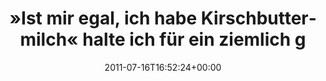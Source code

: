 ---
retweeted: false
source: <a href="http://twitter.com/download/android" rel="nofollow">Twitter for Android</a>
entities:
  hashtags: []
  symbols: []
  user_mentions: []
  urls: []
display_text_range:
- '0'
- '85'
favorite_count: '0'
id_str: '92275399127609344'
truncated: false
retweet_count: '0'
id: '92275399127609344'
created_at: Sat Jul 16 16:52:24 +0000 2011
favorited: false
full_text: "»Ist mir egal, ich habe Kirschbuttermilch« halte ich für ein ziemlich
  gutes Argument."
lang: de
tags:
- pesos/twitter
date: '2011-07-16T16:52:24+00:00'
src: https://twitter.com/bascht/status/92275399127609344
original_url: https://twitter.com/bascht/status/92275399127609344
type: twitter_tweet
text: "»Ist mir egal, ich habe Kirschbuttermilch« halte ich für ein ziemlich gutes
  Argument."
title: "»Ist mir egal, ich habe Kirschbuttermilch« halte ich für ein ziemlich g"

---